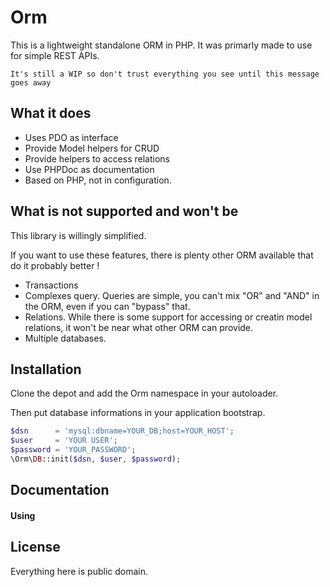 # Orm

This is a lightweight standalone ORM in PHP. It was primarly made to use for simple REST APIs.

``It's still a WIP so don't trust everything you see until this message goes away``

## What it does

* Uses PDO as interface
* Provide Model helpers for CRUD
* Provide helpers to access relations
* Use PHPDoc as documentation
* Based on PHP, not in configuration.

## What is not supported and won't be

This library is willingly simplified.

If you want to use these features, there is plenty other ORM available that do it probably better ! 

* Transactions
* Complexes query. Queries are simple, you can't mix "OR" and "AND" in the ORM, even if you can "bypass" that.
* Relations. While there is some support for accessing or creatin model relations, it won't be near what other ORM can provide.
* Multiple databases.

## Installation

Clone the depot and add the Orm namespace in your autoloader.

Then put database informations in your application bootstrap.

```php
$dsn      = 'mysql:dbname=YOUR_DB;host=YOUR_HOST';
$user     = 'YOUR USER';
$password = 'YOUR_PASSWORD';
\Orm\DB::init($dsn, $user, $password);
```

## Documentation


#### Using

## License

Everything here is public domain.
